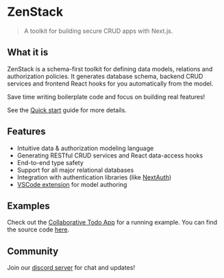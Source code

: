 # ZenStack

> A toolkit for building secure CRUD apps with Next.js.

## What it is

ZenStack is a schema-first toolkit for defining data models, relations and authorization policies. It generates database schema, backend CRUD services and frontend React hooks for you automatically from the model.

Save time writing boilerplate code and focus on building real features!

See the [Quick start](quickstart.md) guide for more details.

## Features

-   Intuitive data & authorization modeling language
-   Generating RESTful CRUD services and React data-access hooks
-   End-to-end type safety
-   Support for all major relational databases
-   Integration with authentication libraries (like [NextAuth](https://next-auth.js.org/ ':target=_blank'))
-   [VSCode extension](https://marketplace.visualstudio.com/items?itemName=zenstack.zenstack ':target=_blank') for model authoring

## Examples

Check out the [Collaborative Todo App](https://zenstack-todo.vercel.app/ ':target=_blank') for a running example. You can find the source code [here](https://github.com/zenstackhq/todo-demo-sqlite ':target=_blank').

## Community

Join our [discord server](https://go.zenstack.dev/chat ':target=_blank') for chat and updates!
